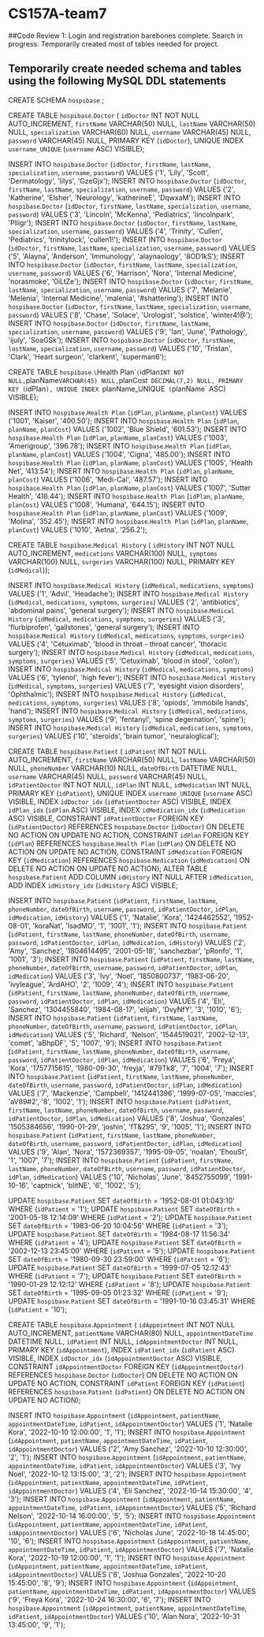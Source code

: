 # CS157A-team7

##Code Review 1: Login and registration barebones complete. Search in progress. Temporarily created most of tables needed for project.

## Temporarily create needed schema and tables using the following MySQL DDL statements

CREATE SCHEMA `hospibase` ;

CREATE TABLE `hospibase`.`Doctor` (
  `idDoctor` INT NOT NULL AUTO_INCREMENT,
  `firstName` VARCHAR(50) NULL,
  `lastName` VARCHAR(50) NULL,
  `specialization` VARCHAR(60) NULL,
  `username` VARCHAR(45) NULL,
  `password` VARCHAR(45) NULL,
  PRIMARY KEY (`idDoctor`),
  UNIQUE INDEX `username_UNIQUE` (`username` ASC) VISIBLE);

INSERT INTO `hospibase`.`Doctor` (`idDoctor`, `firstName`, `lastName`, `specialization`, `username`, `password`) VALUES ('1', 'Lily', 'Scott', 'Dermatology', 'lilys', 'GzeGjx');
INSERT INTO `hospibase`.`Doctor` (`idDoctor`, `firstName`, `lastName`, `specialization`, `username`, `password`) VALUES ('2', 'Katherine', 'Elsher', 'Neurology', 'katherineE', 'DqwxaM');
INSERT INTO `hospibase`.`Doctor` (`idDoctor`, `firstName`, `lastName`, `specialization`, `username`, `password`) VALUES ('3', 'Lincoln', 'McKenna', 'Pediatrics', 'lincolnpark', 'Pliigr');
INSERT INTO `hospibase`.`Doctor` (`idDoctor`, `firstName`, `lastName`, `specialization`, `username`, `password`) VALUES ('4', 'Trinity', 'Cullen', 'Pediatrics', 'trinitylock', 'cullen1!');
INSERT INTO `hospibase`.`Doctor` (`idDoctor`, `firstName`, `lastName`, `specialization`, `username`, `password`) VALUES ('5', 'Alayna', 'Anderson', 'Immunology', 'alaynaology', '8OD1kS');
INSERT INTO `hospibase`.`Doctor` (`idDoctor`, `firstName`, `lastName`, `specialization`, `username`, `password`) VALUES ('6', 'Harrison', 'Nora', 'Internal Medicine', 'norasmoke', '0iLtZe');
INSERT INTO `hospibase`.`Doctor` (`idDoctor`, `firstName`, `lastName`, `specialization`, `username`, `password`) VALUES ('7', 'Melanie', 'Melenia', 'Internal Medicine', 'malenia', '#shattering');
INSERT INTO `hospibase`.`Doctor` (`idDoctor`, `firstName`, `lastName`, `specialization`, `username`, `password`) VALUES ('8', 'Chase', 'Solace', 'Urologist', 'solstice', 'winter4!@');
INSERT INTO `hospibase`.`Doctor` (`idDoctor`, `firstName`, `lastName`, `specialization`, `username`, `password`) VALUES ('9', 'Ian', 'June', 'Pathology', 'ijuly', 'SoaGSk');
INSERT INTO `hospibase`.`Doctor` (`idDoctor`, `firstName`, `lastName`, `specialization`, `username`, `password`) VALUES ('10', 'Tristan', 'Clark', 'Heart surgeon', 'clarkent', 'superman6');

CREATE TABLE `hospibase`.`\`Health Plan\`` (
  `idPlan` INT NOT NULL,
  `planName` VARCHAR(45) NULL,
  `planCost` DECIMAL(7,2) NULL,
  PRIMARY KEY (`idPlan`),
  UNIQUE INDEX `planName_UNIQUE` (`planName` ASC) VISIBLE);

INSERT INTO `hospibase`.`Health Plan` (`idPlan`, `planName`, `planCost`) VALUES ('1001', 'Kaiser', '400.50');
INSERT INTO `hospibase`.`Health Plan` (`idPlan`, `planName`, `planCost`) VALUES ('1002', 'Blue Shield', '601.53');
INSERT INTO `hospibase`.``Health Plan`` (`idPlan`, `planName`, `planCost`) VALUES ('1003', 'Amerigroup', '396.78');
INSERT INTO `hospibase`.``Health Plan`` (`idPlan`, `planName`, `planCost`) VALUES ('1004', 'Cigna', '485.00');
INSERT INTO `hospibase`.``Health Plan`` (`idPlan`, `planName`, `planCost`) VALUES ('1005', 'Health Net', '413.54');
INSERT INTO `hospibase`.``Health Plan`` (`idPlan`, `planName`, `planCost`) VALUES ('1006', 'Medi-Cal', '487.57');
INSERT INTO `hospibase`.``Health Plan`` (`idPlan`, `planName`, `planCost`) VALUES ('1007', 'Sutter Health', '418.44');
INSERT INTO `hospibase`.``Health Plan`` (`idPlan`, `planName`, `planCost`) VALUES ('1008', 'Humana', '644.15');
INSERT INTO `hospibase`.``Health Plan`` (`idPlan`, `planName`, `planCost`) VALUES ('1009', 'Molina', '352.45');
INSERT INTO `hospibase`.``Health Plan`` (`idPlan`, `planName`, `planCost`) VALUES ('1010', 'Aetna', '256.2');

CREATE TABLE `hospibase`.`Medical History` (
  `idHistory` INT NOT NULL AUTO_INCREMENT,
  `medications` VARCHAR(100) NULL,
  `symptoms` VARCHAR(100) NULL,
  `surgeries` VARCHAR(100) NULL,
  PRIMARY KEY (`idMedical`));

INSERT INTO `hospibase`.`Medical History` (`idMedical`, `medications`, `symptoms`) VALUES ('1', 'Advil', 'Headache');
INSERT INTO `hospibase`.`Medical History` (`idMedical`, `medications`, `symptoms`, `surgeries`) VALUES ('2', 'antibiotics', 'abdominal pains', 'general surgery');
INSERT INTO `hospibase`.`Medical History` (`idMedical`, `medications`, `symptoms`, `surgeries`) VALUES ('3', 'flurbiprofen', 'gallstones', 'general surgery');
INSERT INTO `hospibase`.`Medical History` (`idMedical`, `medications`, `symptoms`, `surgeries`) VALUES ('4', 'Cetuximab', 'blood in throat - throat cancer', 'thoracic surgery');
INSERT INTO `hospibase`.`Medical History` (`idMedical`, `medications`, `symptoms`, `surgeries`) VALUES ('5', 'Cetuximab', 'blood in stool', 'colon');
INSERT INTO `hospibase`.`Medical History` (`idMedical`, `medications`, `symptoms`) VALUES ('6', 'tylenol', 'high fever');
INSERT INTO `hospibase`.`Medical History` (`idMedical`, `symptoms`, `surgeries`) VALUES ('7', 'eyesight vision disorders', 'Ophthalmic');
INSERT INTO `hospibase`.`Medical History` (`idMedical`, `medications`, `symptoms`, `surgeries`) VALUES ('8', 'opiods', 'immobile hands', 'hand');
INSERT INTO `hospibase`.`Medical History` (`idMedical`, `medications`, `symptoms`, `surgeries`) VALUES ('9', 'fentanyl', 'spine degernation', 'spine');
INSERT INTO `hospibase`.`Medical History` (`idMedical`, `medications`, `symptoms`, `surgeries`) VALUES ('10', 'steroids', 'brain tumor', 'neuraloglical');

CREATE TABLE `hospibase`.`Patient` (
  `idPatient` INT NOT NULL AUTO_INCREMENT,
  `firstName` VARCHAR(50) NULL,
  `lastName` VARCHAR(50) NULL,
  `phoneNumber` VARCHAR(10) NULL,
  `dateOfBirth` DATETIME NULL,
  `username` VARCHAR(45) NULL,
  `password` VARCHAR(45) NULL,
  `idPatientDoctor` INT NOT NULL,
  `idPlan` INT NULL,
  `idMedication` INT NULL,
  PRIMARY KEY (`idPatient`),
  UNIQUE INDEX `username_UNIQUE` (`username` ASC) VISIBLE,
  INDEX `idDoctor_idx` (`idPatientDoctor` ASC) VISIBLE,
  INDEX `idPlan_idx` (`idPlan` ASC) VISIBLE,
  INDEX `idMedication_idx` (`idMedication` ASC) VISIBLE,
  CONSTRAINT `idPatientDoctor`
    FOREIGN KEY (`idPatientDoctor`)
    REFERENCES `hospibase`.`Doctor` (`idDoctor`)
    ON DELETE NO ACTION
    ON UPDATE NO ACTION,
  CONSTRAINT `idPlan`
    FOREIGN KEY (`idPlan`)
    REFERENCES `hospibase`.`Health Plan` (`idPlan`)
    ON DELETE NO ACTION
    ON UPDATE NO ACTION,
  CONSTRAINT `idMedication`
    FOREIGN KEY (`idMedication`)
    REFERENCES `hospibase`.`Medication` (`idMedication`)
    ON DELETE NO ACTION
    ON UPDATE NO ACTION);
ALTER TABLE `hospibase`.`Patient` 
ADD COLUMN `idHistory` INT NULL AFTER `idMedication`,
ADD INDEX `idHistory_idx` (`idHistory` ASC) VISIBLE;

INSERT INTO `hospibase`.`Patient` (`idPatient`, `firstName`, `lastName`, `phoneNumber`, `dateOfBirth`, `username`, `password`, `idPatientDoctor`, `idPlan`, `idMedication`, `idHistory`) VALUES ('1', 'Natalie', 'Kora', '1424462552', '1952-08-01', 'koraNat', 'lsadMO', '1', '1001', '1');
INSERT INTO `hospibase`.`Patient` (`idPatient`, `firstName`, `lastName`, `phoneNumber`, `dateOfBirth`, `username`, `password`, `idPatientDoctor`, `idPlan`, `idMedication`, `idHistory`) VALUES ('2', 'Amy', 'Sanchez', '1804614495', '2001-05-18', 'sanchezbar', 'pRonfo', '1', '1001', '3');
INSERT INTO `hospibase`.`Patient` (`idPatient`, `firstName`, `lastName`, `phoneNumber`, `dateOfBirth`, `username`, `password`, `idPatientDoctor`, `idPlan`, `idMedication`) VALUES ('3', 'Ivy', 'Noel', '1850800737', '1983-06-20', 'ivyleague', 'ArdAHO', '2', '1009', '4');
INSERT INTO `hospibase`.`Patient` (`idPatient`, `firstName`, `lastName`, `phoneNumber`, `dateOfBirth`, `username`, `password`, `idPatientDoctor`, `idPlan`, `idMedication`) VALUES ('4', 'Eli', 'Sanchez', '1304455840', '1984-08-17', 'elijah', 'DvyNfY', '3', '1010', '6');
INSERT INTO `hospibase`.`Patient` (`idPatient`, `firstName`, `lastName`, `phoneNumber`, `dateOfBirth`, `username`, `password`, `idPatientDoctor`, `idPlan`, `idMedication`) VALUES ('5', 'Richard', 'Nelson', '1544519021', '2002-12-13', 'comet', 'aBhpDF', '5', '1007', '9');
INSERT INTO `hospibase`.`Patient` (`idPatient`, `firstName`, `lastName`, `phoneNumber`, `dateOfBirth`, `username`, `password`, `idPatientDoctor`, `idPlan`, `idMedication`) VALUES ('6', 'Freya', 'Kora', '1757715615', '1980-09-30', 'freyja', '#79Tk8', '7', '1004', '7');
INSERT INTO `hospibase`.`Patient` (`idPatient`, `firstName`, `lastName`, `phoneNumber`, `dateOfBirth`, `username`, `password`, `idPatientDoctor`, `idPlan`, `idMedication`) VALUES ('7', 'Mackenzie', 'Campbell', '1412441396', '1999-07-05', 'maccies', 'aV89#2', '8', '1002', '1');
INSERT INTO `hospibase`.`Patient` (`idPatient`, `firstName`, `lastName`, `phoneNumber`, `dateOfBirth`, `username`, `password`, `idPatientDoctor`, `idPlan`, `idMedication`) VALUES ('8', 'Joshua', 'Gonzales', '1505384656', '1990-01-29', 'joshin', 'fT&295', '9', '1005', '1');
INSERT INTO `hospibase`.`Patient` (`idPatient`, `firstName`, `lastName`, `phoneNumber`, `dateOfBirth`, `username`, `password`, `idPatientDoctor`, `idPlan`, `idMedication`) VALUES ('9', 'Alan', 'Nora', '1572369357', '1995-09-05', 'noalan', 'EhouSt', '1', '1007', '7');
INSERT INTO `hospibase`.`Patient` (`idPatient`, `firstName`, `lastName`, `phoneNumber`, `dateOfBirth`, `username`, `password`, `idPatientDoctor`, `idPlan`, `idMedication`) VALUES ('10', 'Nicholas', 'June', '8452755099', '1991-10-16', 'captnick', 'blitNE', '6', '1002', '5');

UPDATE `hospibase`.`Patient` SET `dateOfBirth` = '1952-08-01 01:043:10' WHERE (`idPatient` = '1');
UPDATE `hospibase`.`Patient` SET `dateOfBirth` = '2001-05-18 12:14:09' WHERE (`idPatient` = '2');
UPDATE `hospibase`.`Patient` SET `dateOfBirth` = '1983-06-20 10:04:56' WHERE (`idPatient` = '3');
UPDATE `hospibase`.`Patient` SET `dateOfBirth` = '1984-08-17 11:56:34' WHERE (`idPatient` = '4');
UPDATE `hospibase`.`Patient` SET `dateOfBirth` = '2002-12-13 23:45:00' WHERE (`idPatient` = '5');
UPDATE `hospibase`.`Patient` SET `dateOfBirth` = '1980-09-30 23:59:00' WHERE (`idPatient` = '6');
UPDATE `hospibase`.`Patient` SET `dateOfBirth` = '1999-07-05 12:12:43' WHERE (`idPatient` = '7');
UPDATE `hospibase`.`Patient` SET `dateOfBirth` = '1990-01-29 12:12:12' WHERE (`idPatient` = '8');
UPDATE `hospibase`.`Patient` SET `dateOfBirth` = '1995-09-05 01:23:32' WHERE (`idPatient` = '9');
UPDATE `hospibase`.`Patient` SET `dateOfBirth` = '1991-10-16 03:45:31' WHERE (`idPatient` = '10');

CREATE TABLE `hospibase`.`Appointment` (
  `idAppointment` INT NOT NULL AUTO_INCREMENT,
  `patientName` VARCHAR(80) NULL,
  `appointmentDateTime` DATETIME NULL,
  `idPatient` INT NULL,
  `idAppointmentDoctor` INT NULL,
  PRIMARY KEY (`idAppointment`),
  INDEX `idPatient_idx` (`idPatient` ASC) VISIBLE,
  INDEX `idDoctor_idx` (`idAppointmentDoctor` ASC) VISIBLE,
  CONSTRAINT `idAppointmentDoctor`
    FOREIGN KEY (`idAppointmentDoctor`)
    REFERENCES `hospibase`.`Doctor` (`idDoctor`)
    ON DELETE NO ACTION
    ON UPDATE NO ACTION,
  CONSTRAINT `idPatient`
    FOREIGN KEY (`idPatient`)
    REFERENCES `hospibase`.`Patient` (`idPatient`)
    ON DELETE NO ACTION
    ON UPDATE NO ACTION);

INSERT INTO `hospibase`.`Appointment` (`idAppointment`, `patientName`, `appointmentDateTime`, `idPatient`, `idAppointmentDoctor`) VALUES ('1', 'Natalie Kora', '2022-10-10 12:00:00', '1', '1');
INSERT INTO `hospibase`.`Appointment` (`idAppointment`, `patientName`, `appointmentDateTime`, `idPatient`, `idAppointmentDoctor`) VALUES ('2', 'Amy Sanchez', '2022-10-10 12:30:00', '2', '1');
INSERT INTO `hospibase`.`Appointment` (`idAppointment`, `patientName`, `appointmentDateTime`, `idPatient`, `idAppointmentDoctor`) VALUES ('3', 'Ivy Noel', '2022-10-12 13:15:00', '3', '2');
INSERT INTO `hospibase`.`Appointment` (`idAppointment`, `patientName`, `appointmentDateTime`, `idPatient`, `idAppointmentDoctor`) VALUES ('4', 'Eli Sanchez', '2022-10-14 15:30:00', '4', '3');
INSERT INTO `hospibase`.`Appointment` (`idAppointment`, `patientName`, `appointmentDateTime`, `idPatient`, `idAppointmentDoctor`) VALUES ('5', 'Richard Nelson', '2022-10-14 16:00:00', '5', '5');
INSERT INTO `hospibase`.`Appointment` (`idAppointment`, `patientName`, `appointmentDateTime`, `idPatient`, `idAppointmentDoctor`) VALUES ('6', 'Nicholas June', '2022-10-18 14:45:00', '10', '6');
INSERT INTO `hospibase`.`Appointment` (`idAppointment`, `patientName`, `appointmentDateTime`, `idPatient`, `idAppointmentDoctor`) VALUES ('7', 'Natalie Kora', '2022-10-19 12:00:00', '1', '1');
INSERT INTO `hospibase`.`Appointment` (`idAppointment`, `patientName`, `appointmentDateTime`, `idPatient`, `idAppointmentDoctor`) VALUES ('8', 'Joshua Gonzales', '2022-10-20 15:45:00', '8', '9');
INSERT INTO `hospibase`.`Appointment` (`idAppointment`, `patientName`, `appointmentDateTime`, `idPatient`, `idAppointmentDoctor`) VALUES ('9', 'Freya Kora', '2022-10-24 16:30:00', '6', '7');
INSERT INTO `hospibase`.`Appointment` (`idAppointment`, `patientName`, `appointmentDateTime`, `idPatient`, `idAppointmentDoctor`) VALUES ('10', 'Alan Nora', '2022-10-31 13:45:00', '9', '1');
